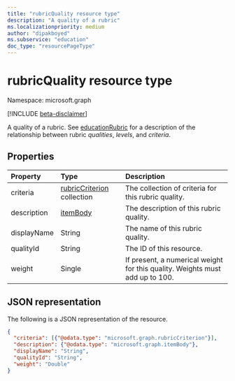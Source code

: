 ```yaml
---
title: "rubricQuality resource type"
description: "A quality of a rubric"
ms.localizationpriority: medium
author: "dipakboyed"
ms.subservice: "education"
doc_type: "resourcePageType"
---
```


# rubricQuality resource type

Namespace: microsoft.graph

[!INCLUDE [beta-disclaimer](../../includes/beta-disclaimer.md)]

A quality of a rubric. See [educationRubric](educationrubric.md) for a description of the relationship between rubric *qualities*, *levels*, and *criteria*.

## Properties

| Property     | Type        | Description |
|:-------------|:------------|:------------|
|criteria|[rubricCriterion](rubriccriterion.md) collection|The collection of criteria for this rubric quality.|
|description|[itemBody](itembody.md)|The description of this rubric quality.|
|displayName|String|The name of this rubric quality.|
|qualityId|String|The ID of this resource.|
|weight|Single|If present, a numerical weight for this quality.  Weights must add up to 100.|

## JSON representation

The following is a JSON representation of the resource.

<!-- {
  "blockType": "resource",
  "optionalProperties": [

  ],
  "@odata.type": "microsoft.graph.rubricQuality",
  "baseType": null
}-->

```json
{
  "criteria": [{"@odata.type": "microsoft.graph.rubricCriterion"}],
  "description": {"@odata.type": "microsoft.graph.itemBody"},
  "displayName": "String",
  "qualityId": "String",
  "weight": "Double"
}
```

<!-- uuid: 16cd6b66-4b1a-43a1-adaf-3a886856ed98
2019-02-04 14:57:30 UTC -->
<!-- {
  "type": "#page.annotation",
  "description": "rubricQuality resource",
  "keywords": "",
  "section": "documentation",
  "tocPath": ""
}-->

